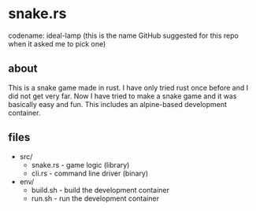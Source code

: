 # snake.rs
codename: ideal-lamp (this is the name GitHub suggested for this repo when it asked me to pick one)

## about
This is a snake game made in rust. I have only tried rust once before and I did not get very far. Now I have tried to make a snake game and it was basically easy and fun. This includes an alpine-based development container.

## files
* src/
    * snake.rs - game logic (library)
    * cli.rs - command line driver (binary)
* env/
    * build.sh - build the development container
    * run.sh - run the development container
